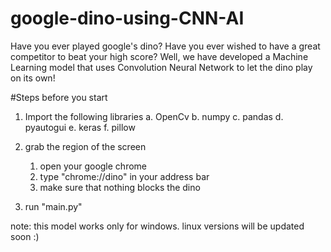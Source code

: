 # google-dino-using-CNN-AI

Have you ever played google's dino? Have you ever wished to have a great competitor to beat your high score? Well, we have developed a Machine Learning model that uses Convolution Neural Network to let the dino play on its own!

#Steps before you start

1. Import the following libraries
   a. OpenCv
   b. numpy
   c. pandas
   d. pyautogui
   e. keras
   f. pillow

2. grab the region of the screen
    1. open your google chrome
    2. type "chrome://dino" in your address bar
	3. make sure that nothing blocks the dino
	   
3. run "main.py"

note: this model works only for windows. linux versions will be updated soon :)